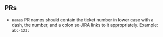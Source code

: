 ## PRs

- `names` PR names should contain the ticket number in lower case with a dash, the number, and a colon so JIRA links to it appropriately.  Example: `abc-123:`
